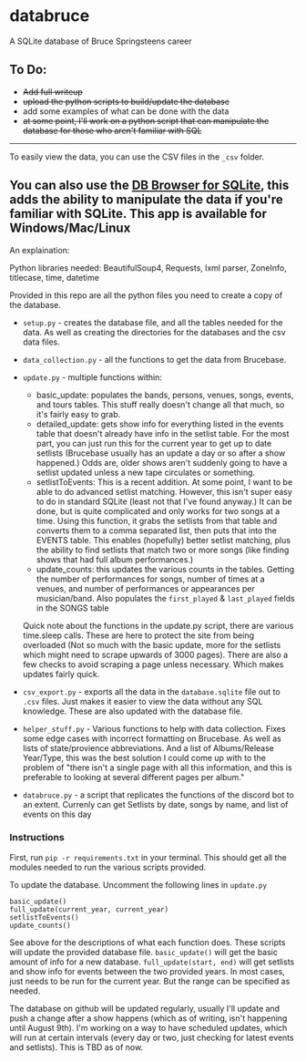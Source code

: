 # databruce
A SQLite database of Bruce Springsteens career

## To Do:
- ~~Add full writeup~~
- ~~upload the python scripts to build/update the database~~
- add some examples of what can be done with the data
- ~~at some point, I'll work on a python script that can manipulate the database for those who aren't familiar with SQL~~

---
To easily view the data, you can use the CSV files in the `_csv` folder.

You can also use the [DB Browser for SQLite](https://sqlitebrowser.org/), this adds the ability to manipulate the data if you're familiar with SQLite. This app is available for Windows/Mac/Linux
---
An explaination:

Python libraries needed: BeautifulSoup4, Requests, lxml parser, ZoneInfo, titlecase, time, datetime

Provided in this repo are all the python files you need to create a copy of the database. 

- `setup.py` - creates the database file, and all the tables needed for the data. As well as creating the directories for the databases and the csv data files. 

- `data_collection.py` - all the functions to get the data from Brucebase.

- `update.py` - multiple functions within:
  - basic_update: populates the bands, persons, venues, songs, events, and tours tables. This stuff really doesn't change all that much, so it's fairly easy to grab.
  - detailed_update: gets show info for everything listed in the events table that doesn't already have info in the setlist table. For the most part, you can just run this for the current year to get up to date setlists (Brucebase usually has an update a day or so after a show happened.) Odds are, older shows aren't suddenly going to have a setlist updated unless a new tape circulates or something.
  - setlistToEvents: This is a recent addition. At some point, I want to be able to do advanced setlist matching. However, this isn't super easy to do in standard SQLite (least not that I've found anyway.) It can be done, but is quite complicated and only works for two songs at a time. Using this function, it grabs the setlists from that table and converts them to a comma separated list, then puts that into the EVENTS table. This enables (hopefully) better setlist matching, plus the ability to find setlists that match two or more songs (like finding shows that had full album performances.)
  - update_counts: this updates the various counts in the tables. Getting the number of performances for songs, number of times at a venues, and number of performances or appearances per musician/band. Also populates the `first_played` & `last_played` fields in the SONGS table
 
  Quick note about the functions in the update.py script, there are various time.sleep calls. These are here to protect the site from being overloaded (Not so much with the basic update, more for the setlists which might need to scrape upwards of 3000 pages). There are also a few checks to avoid scraping a page unless necessary. Which makes updates fairly quick.

- `csv_export.py` - exports all the data in the `database.sqlite` file out to `.csv` files. Just makes it easier to view the data without any SQL knowledge. These are also updated with the database file.

- `helper_stuff.py` - Various functions to help with data collection. Fixes some edge cases with incorrect formatting on Brucebase. As well as lists of state/provience abbreviations. And a list of Albums/Release Year/Type, this was the best solution I could come up with to the problem of "there isn't a single page with all this information, and this is preferable to looking at several different pages per album."

- `databruce.py` - a script that replicates the functions of the discord bot to an extent. Currenly can get Setlists by date, songs by name, and list of events on this day

### Instructions
First, run `pip -r requirements.txt` in your terminal. This should get all the modules needed to run the various scripts provided. 

To update the database. Uncomment the following lines in `update.py`

```
basic_update()
full_update(current_year, current_year)
setlistToEvents()
update_counts()
```

See above for the descriptions of what each function does. These scripts will update the provided database file. `basic_update()` will get the basic amount of info for a new database. `full_update(start, end)` will get setlists and show info for events between the two provided years. In most cases, just needs to be run for the current year. But the range can be specified as needed.

The database on github will be updated regularly, usually I'll update and push a change after a show happens (which as of writing, isn't happening until August 9th). I'm working on a way to have scheduled updates, which will run at certain intervals (every day or two, just checking for latest events and setlists). This is TBD as of now. 